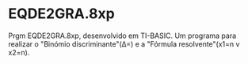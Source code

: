 # EQDE2GRA.8xp
Prgm EQDE2GRA.8xp, desenvolvido em  TI-BASIC. Um programa para realizar o "Binómio discriminante"(Δ=) e a "Fórmula resolvente"(x1=n v x2=n).
